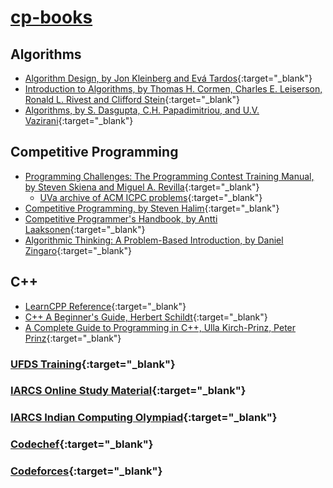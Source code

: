 # [cp-books](https://tdivyajyotis.github.com/cp-books)

## Algorithms

- [Algorithm Design, by Jon Kleinberg and Evá Tardos](https://github.com/tdivyajyotis/cp-books/raw/master/alg-design-eva-tardos-jon-kleinberg.pdf){:target="_blank"}
- [Introduction to Algorithms, by Thomas H. Cormen, Charles E. Leiserson, Ronald L. Rivest and Clifford Stein](https://github.com/tdivyajyotis/cp-books/raw/master/algo-dasgupta-papadimitriou-vazirani.pdf){:target="_blank"}
- [Algorithms, by S. Dasgupta, C.H. Papadimitriou, and U.V. Vazirani](https://github.com/tdivyajyotis/cp-books/raw/master/algo-think-zingaro.pdf){:target="_blank"}

## Competitive Programming
- [Programming Challenges: The Programming Contest Training Manual, by Steven Skiena and Miguel A. Revilla](https://github.com/tdivyajyotis/cp-books/raw/master/prog-chall-skiena-revilla.pdf){:target="_blank"}
  - [UVa archive of ACM ICPC problems](https://uva.onlinejudge.org/){:target="_blank"}
- [Competitive Programming, by Steven Halim](https://github.com/tdivyajyotis/cp-books/raw/master/cp3-steven-halim-felix-halim.pdf){:target="_blank"}
- [Competitive Programmer's Handbook, by Antti Laaksonen](https://github.com/tdivyajyotis/cp-books/raw/master/cphb-laaksonen.pdf){:target="_blank"}
- [Algorithmic Thinking: A Problem-Based Introduction, by Daniel Zingaro](https://github.com/tdivyajyotis/cp-books/raw/master/algo-think-zingaro.pdf){:target="_blank"}

## C++
- [LearnCPP Reference](https://www.learncpp.com){:target="_blank"}
- [C++ A Beginner's Guide, Herbert Schildt](https://github.com/tdivyajyotis/cp-books/raw/master/cpp-beginners-schildt.pdf){:target="_blank"}
- [A Complete Guide to Programming in C++, Ulla Kirch-Prinz, Peter Prinz](https://github.com/tdivyajyotis/cp-books/raw/master/cpp-ulla-prinz-peter-prinz.pdf){:target="_blank"}

### [UFDS Training](https://training.ufds.cc){:target="_blank"}

### [IARCS Online Study Material](https://www.iarcs.org.in/inoi/online-study-material/){:target="_blank"}
### [IARCS Indian Computing Olympiad](https://www.iarcs.org.in/inoi/){:target="_blank"}

### [Codechef](https://www.codechef.com/users/tdivyajyotis){:target="_blank"}
### [Codeforces](https://codeforces.com/profile/webcaf){:target="_blank"}
